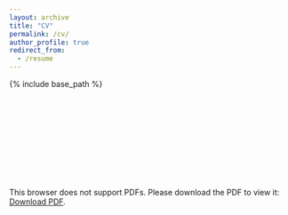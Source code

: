 ```yaml
---
layout: archive
title: "CV"
permalink: /cv/
author_profile: true
redirect_from:
  - /resume
---
```


{% include base_path %}

<object data="http://yihongsun.github.io/files/CV.pdf" type="application/pdf" width="600px" height="600px">
    <embed src="http://yihongsun.github.io/files/CV.pdf">
        <p>This browser does not support PDFs. Please download the PDF to view it: <a href="http://yihongsun.github.io/files/CV.pdf">Download PDF</a>.</p>
    </embed>
</object>

